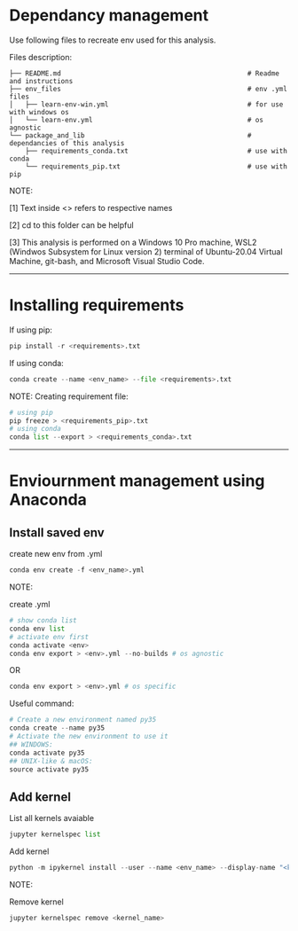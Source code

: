 # Dependancy management

Use following files to recreate env used for this analysis.

Files description:
```
├── README.md                                               # Readme and instructions
├── env_files                                               # env .yml files
│   ├── learn-env-win.yml                                   # for use with windows os
│   └── learn-env.yml                                       # os agnostic
└── package_and_lib                                         # dependancies of this analysis
    ├── requirements_conda.txt                              # use with conda
    └── requirements_pip.txt                                # use with pip
```
NOTE: 

[1] Text inside <> refers to respective names

[2] cd to this folder can be helpful

[3] This analysis is performed on a Windows 10 Pro machine, WSL2 (Windwos Subsystem for Linux version 2) terminal of Ubuntu-20.04 Virtual Machine, git-bash, and Microsoft Visual Studio Code.
___

# Installing requirements

If using pip:
```python
pip install -r <requirements>.txt
```
If using conda:
```python
conda create --name <env_name> --file <requirements>.txt
```
NOTE: Creating requirement file:
```python
# using pip
pip freeze > <requirements_pip>.txt
# using conda
conda list --export > <requirements_conda>.txt
```
___

# Enviournment management using Anaconda
## Install saved env
create new env from .yml
```python
conda env create -f <env_name>.yml
```
NOTE: 

create .yml
```python
# show conda list
conda env list
# activate env first
conda activate <env>
conda env export > <env>.yml --no-builds # os agnostic
```
OR
```python
conda env export > <env>.yml # os specific
```
Useful command:
```python
# Create a new environment named py35
conda create --name py35
# Activate the new environment to use it
## WINDOWS: 
conda activate py35
## UNIX-like & macOS: 
source activate py35
```

## Add kernel
List all kernels avaiable
```python
jupyter kernelspec list
```

Add kernel
```python
python -m ipykernel install --user --name <env_name> --display-name "<kernel_name>"
```

NOTE:

Remove kernel
```python
jupyter kernelspec remove <kernel_name>
```